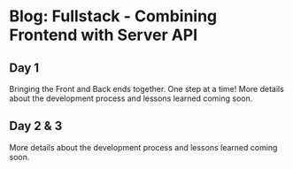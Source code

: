 # Blog: Fullstack - Combining Frontend with Server API

## Day 1
Bringing the Front and Back ends together. One step at a time!
More details about the development process and lessons learned coming soon.

## Day 2 & 3
More details about the development process and lessons learned coming soon.
